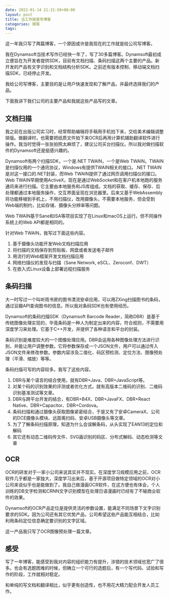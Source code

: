 ```yaml
---
date: 2022-01-14 21:21:50+08:00
layout: post
title: 当工作就是写博客
categories: 随笔
tags: 
---
```


这一年我只写了两篇博客，一个原因或许是我现在的工作就是给公司写博客。

我在Dynamsoft当技术写作已经快一年了，写了30多篇博客。Dynamsoft最初成立便旨在为开发者提供SDK，目前有文档扫描、条码扫描这两个主要的产品。新开发的产品有文字识别和文档结构分析SDK。之前还有版本控制、移动端文档扫描SDK，已经停止开发。

我给公司写博客，主要目的是让用户快速发现和了解产品，并最终选择我们的产品。

下面我讲下我们公司的主要产品和我就这些产品写的文章。

## 文档扫描

我之前在出版公司实习时，经常帮助编辑将手稿用手机拍下来，交给美术编辑调整排版。做翻译时，也需要把纸质文件拍下来OCR后再用计算机辅助翻译软件进行操作。我当时觉得一张张拍照太麻烦了，建议公司买台扫描仪。所以我对做扫描软件的Dynamsoft还是挺感兴趣的。

Dynamsoft有两个扫描SDK，一个是.NET TWAIN，一个是Web TWAIN。TWAIN是扫描仪用的一个通讯协议，Windows有提供TWAIN相关的接口。.NET TWAIN是对这一接口的.NET封装，而Web TWAIN提供了通过网页调用扫描仪的接口。Web TWAIN早期使用ActiveX，现在是通过WebSocket和在客户机本地跑的服务通讯来进行扫描。它主要由本地服务和JS库组成。文档的获取、缓存、保存、后处理都通过本地服务操作，交互界面呈现在浏览器里。后来又基于WebAssembly将功能移植到手机上，不用扫描仪，改用摄像头，不需要本地服务，但会受到Web端的制约，比如存储、摄像头分辨率等问题。

Web TWAIN基于Sane和ISA等项目实现了在Linux和macOS上运行。但不同操作系统上的Web API都是相同的。

针对Web TWAIN，我写过下面这些内容。

1. 基于摄像头功能开发Web文档扫描应用
2. 将扫描的文档保存到剪贴板、网盘或者发送电子邮件
3. 用流行的Web框架开发文档扫描应用
4. 网络扫描仪的发现与扫描（Sane Network, eSCL、Zeroconf、DWT）
5. 在嵌入式Linux设备上部署远程扫描服务


## 条码扫描

大一时写过一个叫听雨书房的图书漂流安卓应用，可以用ZXing扫描图书的条码，通过豆瓣API查询图书的信息。所以我对条码SDK也有使用经历。

Dynamsoft的条码扫描SDK（Dynamsoft Barcode Reader，简称DBR）是基于传统图像处理实现的，毕竟条码是一种人为制定出来的内容，符合规则，不需要用深度学习来处理。它基于C++开发，并提供了各种语言和平台的封装。

条码识别是难度较大的一个图像处理应用。DBR会运用各种图像处理方法进行识别，并能让用户调整参数。它将参数保存成一个JSON文件，用户可以通过传入JSON文件来修改参数。参数内容涉及二值化、码区预检测、定位方法、图像预处理（平滑、缩放）等等。

条码扫描可写的内容较多。我写了这些内容。

1. DBR与某个语言的结合使用，就有DBR+Java、DBR+JavaScript等。
2. 对某个码的识别效果的评测或者优化方式，就有高版本二维码的识别、二维码识别基准测试等文章。
3. DBR与跨平台开发的结合，有DBR+B4X、DBR+JavaFX、DBR+React Native、DBR+Capacitor、DBR+Cordova。
4. 条码扫描和通过摄像头获取图像紧密结合，于是又有了安卓CameraX、公司的DCE摄像头模块、远距离扫码、安卓USB摄像头等文章。
5. 为了了解条码扫描原理，知道为什么会误解条码，从头实现了EAN13的定位和解码
6. 其它还有动态二维码传文件、SVG画识别的码区、分布式解码、动态检测等文章


## OCR

OCR的研发对于一家小公司来说其实并不现实。在深度学习规模应用之前，OCR软件几乎都是一家独大，深度学习出来后，基于开源项目做特定领域的OCR对小公司来说似乎也是能做到了。我自己做漫画OCR软件，在这方便也有体会，个人训练的DB文字检测和CRNN文字识别模型在处理日语漫画时已经有了不输商业软件的效果。

Dynamsoft的OCR产品定位是提供灵活的参数设置，能满足不同场景下文字识别要求的SDK。因为公司还有其它优势产品，公司希望这些产品能互相结合，比如利用条码定位信息确定要识别的文字区域。

这一产品我只写了OCR图像预处理一篇文章。

## 感受

写了一年博客，能感受到我对内容的组织能力有提升，涉猎的技术领域也宽广了很多。也会有选题困难的时候，但确立一个可行的选题后，有一个写代码、试验和写作的阶段，工作就相对稳定。

和单纯的写文档和翻译相比，似乎更有创造性，也不用花大精力配合开发人员工作。





